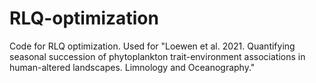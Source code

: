 # RLQ-optimization
Code for RLQ optimization. Used for "Loewen et al. 2021. Quantifying seasonal succession of phytoplankton trait-environment associations in human-altered landscapes. Limnology and Oceanography."
